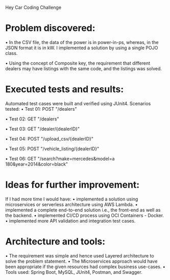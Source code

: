 Hey Car Coding Challenge
	

Problem discovered:
======================
•	In the CSV file, the data of the power is in power-in-ps, whereas, in the JSON format it is in kW. I implemented a solution by using a single POJO class.

•	Using the concept of Composite key, the requirement that different dealers may have listings with the same code, and the listings was solved.


Executed tests and results:
===========================
Automated test cases were built and verified using JUnit4.
Scenarios tested:
•	Test 01: POST "/dealers"

•	Test 02: GET "/dealers"

•	Test 03: GET "/dealer/{dealerID}"

•	Test 04: POST "/upload_csv/{dealerID}"

•	Test 05: POST "/vehicle_listing/{dealerID}"

•	Test 06: GET "/search?make=mercedes&model=a 180&year=2014&color=black"


Ideas for further improvement:
==============================
If I had more time I would have:
•	implemented a solution using microservices or serverless architecture using AWS Lambda.
•	implemented a complete end-to-end solution i.e., the front-end as well as the backend.
•	implemented CI/CD process using OCI Containers - Docker.
•	implemented more API validation and integration test cases.

Architecture and tools:
==========================
•	The requirement was simple and hence used Layered architecture to solve the problem statement.
•	The Microservices approach would have been appropriate if the given resources had complex business use-cases.
•	Tools used: Spring Boot, MySQL, JUnit4, Postman, and Swagger.
